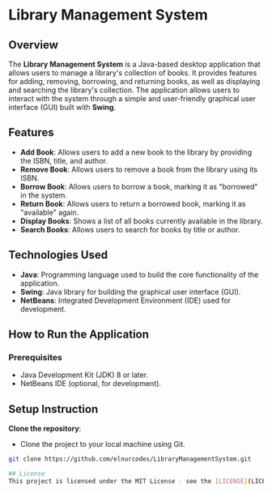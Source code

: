 # Library Management System

## Overview
The **Library Management System** is a Java-based desktop application that allows users to manage a library's collection of books. It provides features for adding, removing, borrowing, and returning books, as well as displaying and searching the library's collection. The application allows users to interact with the system through a simple and user-friendly graphical user interface (GUI) built with **Swing**.

## Features
- **Add Book**: Allows users to add a new book to the library by providing the ISBN, title, and author.
- **Remove Book**: Allows users to remove a book from the library using its ISBN.
- **Borrow Book**: Allows users to borrow a book, marking it as "borrowed" in the system.
- **Return Book**: Allows users to return a borrowed book, marking it as "available" again.
- **Display Books**: Shows a list of all books currently available in the library.
- **Search Books**: Allows users to search for books by title or author.
  
## Technologies Used
- **Java**: Programming language used to build the core functionality of the application.
- **Swing**: Java library for building the graphical user interface (GUI).
- **NetBeans**: Integrated Development Environment (IDE) used for development.

## How to Run the Application
### Prerequisites
- Java Development Kit (JDK) 8 or later.
- NetBeans IDE (optional, for development).

## Setup Instruction 
  **Clone the repository**:
   - Clone the project to your local machine using Git.
   ```bash
   git clone https://github.com/elnurcodes/LibraryManagementSystem.git

## License
This project is licensed under the MIT License - see the [LICENSE](LICENSE) file for details.


